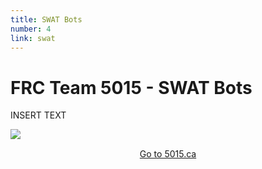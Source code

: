 ```yaml
---
title: SWAT Bots
number: 4
link: swat
---
```

<div class="col-8">
    <h1>FRC Team 5015 - SWAT Bots</h1>
	<p>INSERT TEXT</p>
</div>
<div class="col-4">
    <img class="img-fluid" src="/resources/img/swat.png" />
</div>
<div style="text-align: center; margin-top: 15px" class="col-12">
    <a class="swatButton" href="http://5015.ca">Go to 5015.ca</a>
</div>